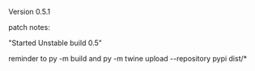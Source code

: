 Version 0.5.1

patch notes: 

"Started Unstable build 0.5"

reminder to py -m build
and py -m twine upload --repository pypi dist/*